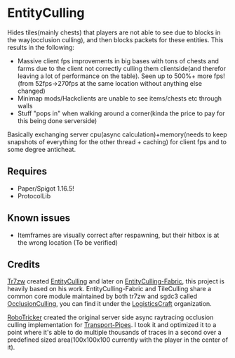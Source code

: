 # EntityCulling

Hides tiles(mainly chests) that players are not able to see due to blocks in the way(occlusion culling), and then blocks packets for these entities. This results in the following:

- Massive client fps improvements in big bases with tons of chests and farms due to the client not correctly culling them clientside(and therefor leaving a lot of performance on the table). Seen up to 500%+ more fps! (from 52fps->270fps at the same location without anything else changed)
- Minimap mods/Hackclients are unable to see items/chests etc through walls
- Stuff "pops in" when walking around a corner(kinda the price to pay for this being done serverside)

Basically exchanging server cpu(async calculation)+memory(needs to keep snapshots of everything for the other thread + caching) for client fps and to some degree anticheat.

## Requires

- Paper/Spigot 1.16.5!
- ProtocolLib

## Known issues

-  Itemframes are visually correct after respawning, but their hitbox is at the wrong location (To be verified)

## Credits

[Tr7zw](https://github.com/tr7zw) created [EntityCulling](https://github.com/tr7zw/EntityCulling) and later on [EntityCulling-Fabric](https://github.com/tr7zw/EntityCulling-Fabric), this project is heavily based on his work. EntityCulling-Fabric and TileCulling share a common core module maintained by both tr7zw and sgdc3 called [OcclusionCulling](https://github.com/LogisticsCraft/OcclusionCulling), you can find it under the [LogisticsCraft](https://github.com/LogisticsCraft) organization.

[RoboTricker](https://github.com/robotricker/) created the original server side async raytracing occlusion culling implementation for [Transport-Pipes](https://github.com/RoboTricker/Transport-Pipes). I took it and optimized it to a point where it's able to do multiple thousands of traces in a second over a predefined sized area(100x100x100 currently with the player in the center of it).
